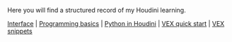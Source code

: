 Here you will find a structured record of my Houdini learning. 

[Interface](interface) | [Programming basics](programming-basics) | [Python in Houdini](python) | [VEX quick start](vex-quick-start) | [VEX snippets](vex-snippets)